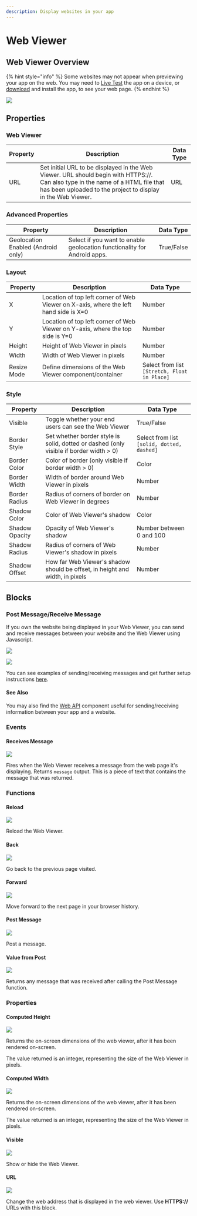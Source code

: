 ```yaml
---
description: Display websites in your app
---
```


# Web Viewer

## Web Viewer Overview

{% hint style="info" %}
Some websites may not appear when previewing your app on the web. You may need to [Live Test](live-test.md#live-test) the app on a device, or [download](download.md) and install the app, to see your web page.
{% endhint %}

![](.gitbook/assets/web-viewer-fig-1.png)

## Properties

### Web Viewer

| Property | Description                                                                                                                                                                                     | Data Type |
| -------- | ----------------------------------------------------------------------------------------------------------------------------------------------------------------------------------------------- | --------- |
| URL      | Set initial URL to be displayed in the Web Viewer. URL should begin with HTTPS://. Can also type in the name of a HTML file that has been uploaded to the project to display in the Web Viewer. | URL       |

### Advanced Properties

| Property                           | Description                                                              | Data Type  |
| ---------------------------------- | ------------------------------------------------------------------------ | ---------- |
| Geolocation Enabled (Android only) | Select if you want to enable geolocation functionality for Android apps. | True/False |

### Layout

| Property    | Description                                                                          | Data Type                                    |
| ----------- | ------------------------------------------------------------------------------------ | -------------------------------------------- |
| X           | Location of top left corner of Web Viewer on X-axis, where the left hand side is X=0 | Number                                       |
| Y           | Location of top left corner of Web Viewer on Y-axis, where the top side is Y=0       | Number                                       |
| Height      | Height of Web Viewer in pixels                                                       | Number                                       |
| Width       | Width of Web Viewer in pixels                                                        | Number                                       |
| Resize Mode | Define dimensions of the Web Viewer component/container                              | Select from list `[Stretch, Float in Place]` |

### **Style**

| Property       | Description                                                                             | Data Type                                  |
| -------------- | --------------------------------------------------------------------------------------- | ------------------------------------------ |
| Visible        | Toggle whether your end users can see the Web Viewer                                    | True/False                                 |
| Border Style   | Set whether border style is solid, dotted or dashed  (only visible if border width > 0) | Select from list `[solid, dotted, dashed]` |
| Border Color   | Color of border (only visible if border width > 0)                                      | Color                                      |
| Border Width   | Width of border around Web Viewer in pixels                                             | Number                                     |
| Border Radius  | Radius of corners of border on Web Viewer in degrees                                    | Number                                     |
| Shadow Color   | Color of Web Viewer's  shadow                                                           | Color                                      |
| Shadow Opacity | Opacity of Web Viewer's shadow                                                          | Number between 0 and 100                   |
| Shadow Radius  | Radius of corners of Web Viewer's shadow in pixels                                      | Number                                     |
| Shadow Offset  | How far Web Viewer's shadow should be offset, in height and width, in pixels            | Number                                     |

## Blocks

### Post Message/Receive Message

If you own the website being displayed in your Web Viewer, you can send and receive messages between your website and the Web Viewer using Javascript.

![](.gitbook/assets/wv\_post.png)

![](.gitbook/assets/wv\_receives.png)

You can see examples of sending/receiving messages and get further setup instructions [here](https://github.com/thunkable/webviewer-extension/).

#### See Also

You may also find the [Web API](web-api/) component useful for sending/receiving information between your app and a website.

### Events

#### Receives Message

![](<.gitbook/assets/image (202).png>)

Fires when the Web Viewer receives a message from the web page it's displaying. Returns `message` output. This is a piece of text that contains the message that was returned.

### Functions

#### Reload&#x20;

![](.gitbook/assets/reload.png)

Reload the Web Viewer.

#### Back&#x20;

![](.gitbook/assets/back.png)

Go back to the previous page visited.

#### Forward&#x20;

![](.gitbook/assets/fwd.png)

Move forward to the next page in your browser history.

#### Post Message&#x20;

![](.gitbook/assets/screen-shot-2021-08-23-at-12.59.10-pm.png)

Post a message.

#### Value from Post

![](.gitbook/assets/screen-shot-2021-08-23-at-1.02.00-pm.png)

Returns any message that was received after calling the Post Message function.

### Properties

#### Computed Height&#x20;

![](.gitbook/assets/height.jpg)

Returns the on-screen dimensions of the web viewer, after it has been rendered on-screen.&#x20;

The value returned is an integer, representing the size of the Web Viewer in pixels.

#### Computed Width&#x20;

![](<.gitbook/assets/width (10).png>)

Returns the on-screen dimensions of the web viewer, after it has been rendered on-screen.&#x20;

The value returned is an integer, representing the size of the Web Viewer in pixels.

#### Visible

![](<.gitbook/assets/visible (3).png>)



Show or hide the Web Viewer.

#### URL

![](.gitbook/assets/url.png)

Change the web address that is displayed in the web viewer. Use **HTTPS://** URLs with this block.
